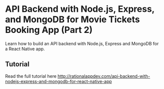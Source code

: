 # API Backend with Node.js, Express, and MongoDB for Movie Tickets Booking App (Part 2)

Learn how to build an API backend with Node.js, Express and MongoDB for a React Native app.

## Tutorial

Read the full tutorial here http://rationalappdev.com/api-backend-with-nodejs-express-and-mongodb-for-react-native-app
